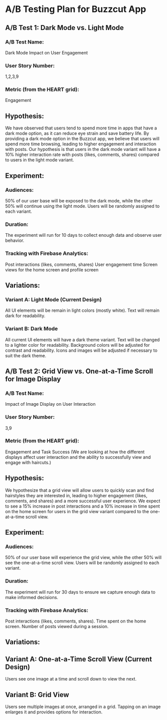 # A/B Testing Plan for Buzzcut App

## A/B Test 1: Dark Mode vs. Light Mode

### A/B Test Name:
Dark Mode Impact on User Engagement

### User Story Number:
1,2,3,9

### Metric (from the HEART grid):
Engagement

## Hypothesis:
We have observed that users tend to spend more time in apps that have a dark mode option, as it can reduce eye strain and save battery life. By providing a dark mode option in the Buzzcut app, we believe that users will spend more time browsing, leading to higher engagement and interaction with posts. Our hypothesis is that users in the dark mode variant will have a 10% higher interaction rate with posts (likes, comments, shares) compared to users in the light mode variant.

## Experiment:
### Audiences: 
50% of our user base will be exposed to the dark mode, while the other 50% will continue using the light mode. Users will be randomly assigned to each variant.
### Duration: 
The experiment will run for 10 days to collect enough data and observe user behavior.
### Tracking with Firebase Analytics:

Post interactions (likes, comments, shares)
User engagement time
Screen views for the home screen and profile screen
## Variations:
### Variant A: Light Mode (Current Design)
All UI elements will be remain in light colors (mostly white).
Text will remain dark for readability.
### Variant B: Dark Mode
All current UI elements will have a dark theme variant.
Text will be changed to a lighter color for readability.
Background colors will be adjusted for contrast and readability.
Icons and images will be adjusted if necessary to suit the dark theme.


## A/B Test 2: Grid View vs. One-at-a-Time Scroll for Image Display

### A/B Test Name:
Impact of Image Display on User Interaction

### User Story Number:
3,9

### Metric (from the HEART grid):
Engagement and Task Success (We are looking at how the different displays affect user interaction and the ability to successfully view and engage with haircuts.)

## Hypothesis:
We hypothesize that a grid view will allow users to quickly scan and find hairstyles they are interested in, leading to higher engagement (likes, comments, and shares) and a more successful user experience. We expect to see a 15% increase in post interactions and a 10% increase in time spent on the home screen for users in the grid view variant compared to the one-at-a-time scroll view.

## Experiment:
### Audiences: 
50% of our user base will experience the grid view, while the other 50% will see the one-at-a-time scroll view. Users will be randomly assigned to each variant.
### Duration: 
The experiment will run for 30 days to ensure we capture enough data to make informed decisions.
### Tracking with Firebase Analytics:
Post interactions (likes, comments, shares).
Time spent on the home screen.
Number of posts viewed during a session.
## Variations:
## Variant A: One-at-a-Time Scroll View (Current Design)
Users see one image at a time and scroll down to view the next.
## Variant B: Grid View
Users see multiple images at once, arranged in a grid.
Tapping on an image enlarges it and provides options for interaction.
